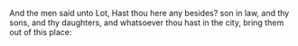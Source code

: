 And the men said unto Lot, Hast thou here any besides? son in law, and thy sons, and thy daughters, and whatsoever thou hast in the city, bring them out of this place:
